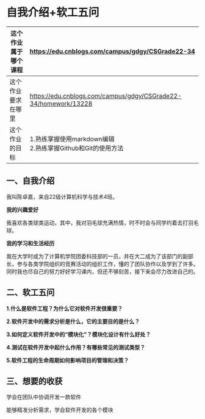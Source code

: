 # 自我介绍+软工五问

| 这个作业属于哪个课程 | https://edu.cnblogs.com/campus/gdgy/CSGrade22-34             |
| -------------------- | :----------------------------------------------------------- |
| 这个作业要求在哪里   | https://edu.cnblogs.com/campus/gdgy/CSGrade22-34/homework/13228 |
| 这个作业的目标       | 1.熟练掌握使用markdown编辑<br/>2.熟练掌握Github和Git的使用方法 |

## 一、自我介绍

我叫陈卓嘉，来自22级计算机科学与技术4班。

**我的兴趣爱好**

我喜欢各类球类运动，其中，我对羽毛球充满热情，时不时会与同学约着去打羽毛球。

**我的学习和生活经历**

我在大学时成为了计算机学院团委科技部的一员，并在大二成为了该部门的副部长，参与各类学院组织的竞赛活动的组织工作，懂的了团队协作以及学到了许多。同时我也尽自己的努力好好学习课内，但还不够刻苦，接下来会尽力改进自己的。

## 二、软工五问

**1.什么是软件工程？为什么它对软件开发很重要？**

**2.软件开发中的需求分析是什么，它的主要目的是什么？**

**3.如何定义软件开发中的“模块化”？模块化设计有什么好处？**

**4.测试在软件开发中起什么作用？有哪些常见的测试类型？**

**5.软件工程的生命周期如何影响项目的管理和决策？**

## 三、想要的收获

学会在团队中协调开发一款软件

能够精准分析需求，学会软件开发的各个模块




